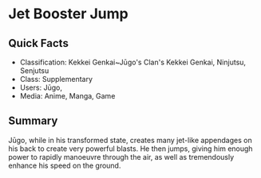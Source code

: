 # Jet Booster Jump

## Quick Facts
- Classification: Kekkei Genkai~Jūgo's Clan's Kekkei Genkai, Ninjutsu, Senjutsu
- Class: Supplementary
- Users: Jūgo,
- Media: Anime, Manga, Game

## Summary
Jūgo, while in his transformed state, creates many jet-like appendages on his back to create very powerful blasts. He then jumps, giving him enough power to rapidly manoeuvre through the air, as well as tremendously enhance his speed on the ground.
